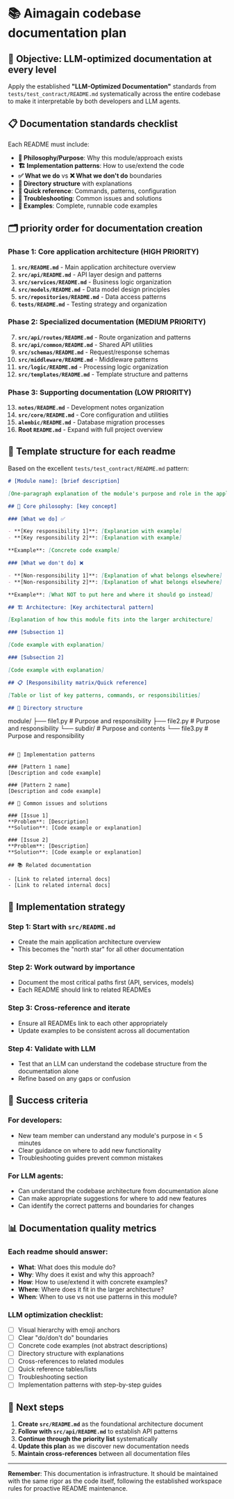 # 📚 Aimagain codebase documentation plan

## 🎯 Objective: LLM-optimized documentation at every level

Apply the established **"LLM-Optimized Documentation"** standards from `tests/test_contract/README.md` systematically across the entire codebase to make it interpretable by both developers and LLM agents.

## 📋 Documentation standards checklist

Each README must include:

- **🎯 Philosophy/Purpose**: Why this module/approach exists
- **🏗️ Implementation patterns**: How to use/extend the code
- **✅ What we do** vs **❌ What we don't do** boundaries
- **📁 Directory structure** with explanations
- **🔧 Quick reference**: Commands, patterns, configuration
- **🚨 Troubleshooting**: Common issues and solutions
- **📝 Examples**: Complete, runnable code examples

## 🗂️ priority order for documentation creation

### Phase 1: Core application architecture (HIGH PRIORITY)

1. **`src/README.md`** - Main application architecture overview
2. **`src/api/README.md`** - API layer design and patterns
3. **`src/services/README.md`** - Business logic organization
4. **`src/models/README.md`** - Data model design principles
5. **`src/repositories/README.md`** - Data access patterns
6. **`tests/README.md`** - Testing strategy and organization

### Phase 2: Specialized documentation (MEDIUM PRIORITY)

7. **`src/api/routes/README.md`** - Route organization and patterns
8. **`src/api/common/README.md`** - Shared API utilities
9. **`src/schemas/README.md`** - Request/response schemas
10. **`src/middleware/README.md`** - Middleware patterns
11. **`src/logic/README.md`** - Processing logic organization
12. **`src/templates/README.md`** - Template structure and patterns

### Phase 3: Supporting documentation (LOW PRIORITY)

13. **`notes/README.md`** - Development notes organization
14. **`src/core/README.md`** - Core configuration and utilities
15. **`alembic/README.md`** - Database migration processes
16. **Root `README.md`** - Expand with full project overview

## 📐 Template structure for each readme

Based on the excellent `tests/test_contract/README.md` pattern:

```markdown
# [Module name]: [brief description]

[One-paragraph explanation of the module's purpose and role in the application]

## 🎯 Core philosophy: [key concept]

### [What we do] ✅

- **[Key responsibility 1]**: [Explanation with example]
- **[Key responsibility 2]**: [Explanation with example]

**Example**: [Concrete code example]

### [What we don't do] ❌

- **[Non-responsibility 1]**: [Explanation of what belongs elsewhere]
- **[Non-responsibility 2]**: [Explanation of what belongs elsewhere]

**Example**: [What NOT to put here and where it should go instead]

## 🏗️ Architecture: [Key architectural pattern]

[Explanation of how this module fits into the larger architecture]

### [Subsection 1]

[Code example with explanation]

### [Subsection 2]

[Code example with explanation]

## 📋 [Responsibility matrix/Quick reference]

[Table or list of key patterns, commands, or responsibilities]

## 📁 Directory structure
```

module/
├── file1.py # Purpose and responsibility
├── file2.py # Purpose and responsibility
└── subdir/ # Purpose and contents
└── file3.py # Purpose and responsibility

```

## 🔧 Implementation patterns

### [Pattern 1 name]
[Description and code example]

### [Pattern 2 name]
[Description and code example]

## 🚨 Common issues and solutions

### [Issue 1]
**Problem**: [Description]
**Solution**: [Code example or explanation]

### [Issue 2]
**Problem**: [Description]
**Solution**: [Code example or explanation]

## 📚 Related documentation

- [Link to related internal docs]
- [Link to related internal docs]
```

## 🔄 Implementation strategy

### Step 1: Start with `src/README.md`

- Create the main application architecture overview
- This becomes the "north star" for all other documentation

### Step 2: Work outward by importance

- Document the most critical paths first (API, services, models)
- Each README should link to related READMEs

### Step 3: Cross-reference and iterate

- Ensure all READMEs link to each other appropriately
- Update examples to be consistent across all documentation

### Step 4: Validate with LLM

- Test that an LLM can understand the codebase structure from the documentation alone
- Refine based on any gaps or confusion

## 🎯 Success criteria

### For developers:

- New team member can understand any module's purpose in < 5 minutes
- Clear guidance on where to add new functionality
- Troubleshooting guides prevent common mistakes

### For LLM agents:

- Can understand the codebase architecture from documentation alone
- Can make appropriate suggestions for where to add new features
- Can identify the correct patterns and boundaries for changes

## 📊 Documentation quality metrics

### Each readme should answer:

- **What**: What does this module do?
- **Why**: Why does it exist and why this approach?
- **How**: How to use/extend it with concrete examples?
- **Where**: Where does it fit in the larger architecture?
- **When**: When to use vs not use patterns in this module?

### LLM optimization checklist:

- [ ] Visual hierarchy with emoji anchors
- [ ] Clear "do/don't do" boundaries
- [ ] Concrete code examples (not abstract descriptions)
- [ ] Directory structure with explanations
- [ ] Cross-references to related modules
- [ ] Quick reference tables/lists
- [ ] Troubleshooting section
- [ ] Implementation patterns with step-by-step guides

## 🚀 Next steps

1. **Create `src/README.md`** as the foundational architecture document
2. **Follow with `src/api/README.md`** to establish API patterns
3. **Continue through the priority list** systematically
4. **Update this plan** as we discover new documentation needs
5. **Maintain cross-references** between all documentation files

---

**Remember**: This documentation is infrastructure. It should be maintained with the same rigor as the code itself, following the established workspace rules for proactive README maintenance.
